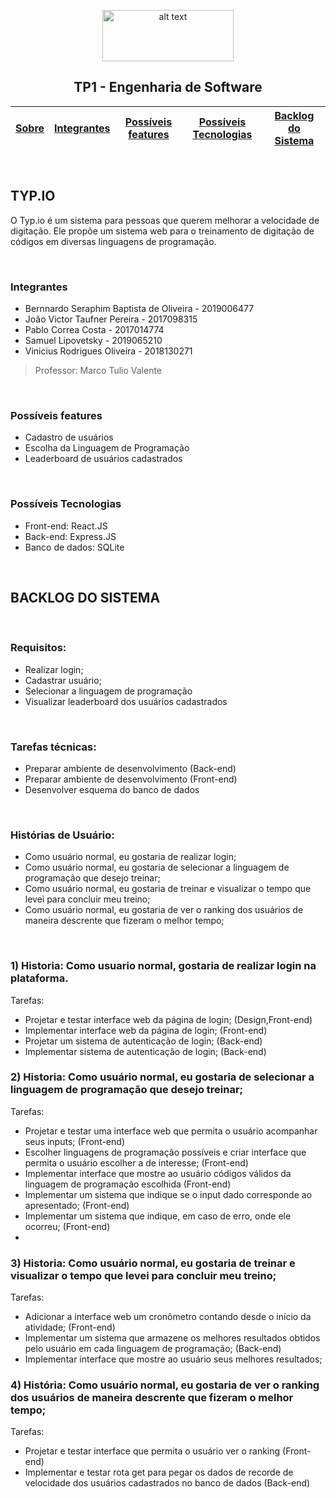 
<div align="center">
  
<p>
<img src="https://upload.wikimedia.org/wikipedia/commons/thumb/c/c3/Logo_UFMG.png/320px-Logo_UFMG.png" alt="alt text" width="210" height="82">
</p>


<p> <h2> TP1 - Engenharia de Software </h2> </p>

  
| [Sobre](#Sobre) | [Integrantes](#integrantes) | [Possíveis features](#possíveis-features) | [Possíveis Tecnologias](#possíveis-tecnologias) | [Backlog do Sistema](#backlog-do-sistema) |
| - | - | - | - | - |
  
</div>

</br>

## TYP.IO

O Typ.io é um sistema para pessoas que querem melhorar a velocidade de digitação. Ele propõe um sistema web para o treinamento de digitação de códigos em diversas linguagens de programação.

</br>



### Integrantes
- Bernnardo Seraphim Baptista de Oliveira - 2019006477
- João Victor Taufner Pereira - 2017098315
- Pablo Correa Costa - 2017014774
- Samuel Lipovetsky - 2019065210
- Vinicius Rodrigues Oliveira - 2018130271

> Professor: Marco Tulio Valente

</br>


### Possíveis features
- Cadastro de usuários
- Escolha da Linguagem de Programação
- Leaderboard de usuários cadastrados

</br>


### Possíveis Tecnologias
- Front-end: React.JS
- Back-end:  Express.JS
- Banco de dados: SQLite

</br>


## BACKLOG DO SISTEMA 

</br>

### Requisitos:
- Realizar login;
- Cadastrar usuário;
- Selecionar a linguagem de programação
- Visualizar leaderboard dos usuários cadastrados

</br>
 
 
 ### Tarefas técnicas:
- Preparar ambiente de desenvolvimento (Back-end)
- Preparar ambiente de desenvolvimento (Front-end)
- Desenvolver esquema do banco de dados

</br>


### Histórias de Usuário:
- Como usuário normal, eu gostaria de realizar login;
- Como usuário normal, eu gostaria de selecionar a linguagem de programação que desejo treinar;
- Como usuário normal, eu gostaria de treinar e visualizar o tempo que levei para concluir meu treino;
- Como usuário normal, eu gostaria de ver o ranking dos usuários de maneira descrente que fizeram o melhor tempo;

</br>


 
### 1) Historia: Como usuario normal, gostaria de realizar login na plataforma.
  Tarefas:
- Projetar e testar interface web da página de login; (Design,Front-end)
- Implementar interface web da página de login; (Front-end)
- Projetar um sistema de autenticação de login; (Back-end)
- Implementar sistema de autenticação de login; (Back-end)

### 2) Historia: Como usuário normal, eu gostaria de selecionar a linguagem de programação que desejo treinar;
  Tarefas:
 - Projetar e testar uma interface web que permita o usuário acompanhar seus inputs; (Front-end)
 - Escolher linguagens de programação possíveis e criar interface que permita o usuário escolher a de interesse; (Front-end)
 - Implementar interface que mostre ao usuário códigos válidos da linguagem de programação escolhida (Front-end)
 - Implementar um sistema que indique se o input dado corresponde ao apresentado; (Front-end)
 - Implementar um sistema que indique, em caso de erro, onde ele ocorreu; (Front-end)
 - 
### 3) Historia: Como usuário normal, eu gostaria de treinar e visualizar o tempo que levei para concluir meu treino;
  Tarefas:
 - Adicionar a interface web um cronômetro contando desde o início da atividade; (Front-end)
 - Implementar um sistema que armazene os melhores resultados obtidos pelo usuário em cada linguagem de programação; (Back-end)
 - Implementar interface que mostre ao usuário seus melhores resultados;

### 4) História: Como usuário normal, eu gostaria de ver o ranking dos usuários de maneira descrente que fizeram o melhor tempo;
  Tarefas:
  - Projetar e testar interface que permita o usuário ver o ranking (Front-end)
  - Implementar e testar rota get para pegar os dados de recorde de velocidade dos usuários cadastrados no banco de dados (Back-end)



